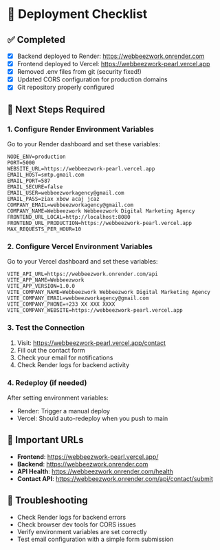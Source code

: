 # 🚀 Deployment Checklist

## ✅ Completed
- [x] Backend deployed to Render: https://webbeezwork.onrender.com
- [x] Frontend deployed to Vercel: https://webbeezwork-pearl.vercel.app
- [x] Removed .env files from git (security fixed!)
- [x] Updated CORS configuration for production domains
- [x] Git repository properly configured

## 🔧 Next Steps Required

### 1. Configure Render Environment Variables
Go to your Render dashboard and set these variables:

```
NODE_ENV=production
PORT=5000
WEBSITE_URL=https://webbeezwork-pearl.vercel.app
EMAIL_HOST=smtp.gmail.com
EMAIL_PORT=587
EMAIL_SECURE=false
EMAIL_USER=webbeezworkagency@gmail.com
EMAIL_PASS=ziax xbow acaj jcaz
COMPANY_EMAIL=webbeezworkagency@gmail.com
COMPANY_NAME=Webbeezwork Webbeezwork Digital Marketing Agency
FRONTEND_URL_LOCAL=http://localhost:8080
FRONTEND_URL_PRODUCTION=https://webbeezwork-pearl.vercel.app
MAX_REQUESTS_PER_HOUR=10
```

### 2. Configure Vercel Environment Variables
Go to your Vercel dashboard and set these variables:

```
VITE_API_URL=https://webbeezwork.onrender.com/api
VITE_APP_NAME=Webbeezwork
VITE_APP_VERSION=1.0.0
VITE_COMPANY_NAME=Webbeezwork Webbeezwork Digital Marketing Agency
VITE_COMPANY_EMAIL=webbeezworkagency@gmail.com
VITE_COMPANY_PHONE=+233 XX XXX XXXX
VITE_COMPANY_WEBSITE=https://webbeezwork-pearl.vercel.app
```

### 3. Test the Connection
1. Visit: https://webbeezwork-pearl.vercel.app/contact
2. Fill out the contact form
3. Check your email for notifications
4. Check Render logs for backend activity

### 4. Redeploy (if needed)
After setting environment variables:
- Render: Trigger a manual deploy
- Vercel: Should auto-redeploy when you push to main

## 🔗 Important URLs
- **Frontend**: https://webbeezwork-pearl.vercel.app/
- **Backend**: https://webbeezwork.onrender.com
- **API Health**: https://webbeezwork.onrender.com/health
- **Contact API**: https://webbeezwork.onrender.com/api/contact/submit

## 🐛 Troubleshooting
- Check Render logs for backend errors
- Check browser dev tools for CORS issues
- Verify environment variables are set correctly
- Test email configuration with a simple form submission
